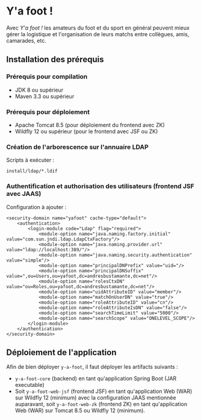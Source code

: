 # Y'a foot !

Avec *Y'a foot !* les amateurs du foot et du sport en général peuvent mieux gérer la logistique et l'organisation de 
leurs matchs entre collègues, amis, camarades, etc.

## Installation des prérequis

### Prérequis pour compilation

* JDK 8 ou supérieur
* Maven 3.3 ou supérieur

### Prérequis pour déploiement

* Apache Tomcat 8.5 (pour déploiement du frontend avec ZK)
* Wildfly 12 ou supérieur (pour le frontend avec JSF ou ZK)

### Création de l'arborescence sur l'annuaire LDAP

Scripts à exécuter :

    install/ldap/*.ldif

### Authentification et authorisation des utilisateurs (frontend JSF avec JAAS)

Configuration à ajouter :

    <security-domain name="yafoot" cache-type="default">
        <authentication>
            <login-module code="Ldap" flag="required">
                <module-option name="java.naming.factory.initial" value="com.sun.jndi.ldap.LdapCtxFactory"/>
                <module-option name="java.naming.provider.url" value="ldap://localhost:389/"/>
                <module-option name="java.naming.security.authentication" value="simple"/>
                <module-option name="principalDNPrefix" value="uid="/>
                <module-option name="principalDNSuffix" value=",ou=Users,ou=yafoot,dc=andresbustamante,dc=net"/>
                <module-option name="rolesCtxDN" value="ou=Roles,ou=yafoot,dc=andresbustamante,dc=net"/>
                <module-option name="uidAttributeID" value="member"/>
                <module-option name="matchOnUserDN" value="true"/>
                <module-option name="roleAttributeID" value="cn"/>
                <module-option name="roleAttributeIsDN" value="false"/>
                <module-option name="searchTimeLimit" value="5000"/>
                <module-option name="searchScope" value="ONELEVEL_SCOPE"/>
            </login-module>
        </authentication>
    </security-domain>

## Déploiement de l'application

Afin de bien déployer `y-a-foot`, il faut déployer les artifacts suivants :

 * `y-a-foot-core` (backend) en tant qu'application Spring Boot (JAR executable)
 * Soit `y-a-foot-web-jsf` (frontend JSF) en tant qu'application Web (WAR) sur Wildfly 12 (minimum) avec la 
 configuration JAAS mentionnée auparavant, soit `y-a-foot-web-zk` (frontend ZK) en tant qu'application Web (WAR) sur 
 Tomcat 8.5 ou Wildfly 12 (minimum).
 